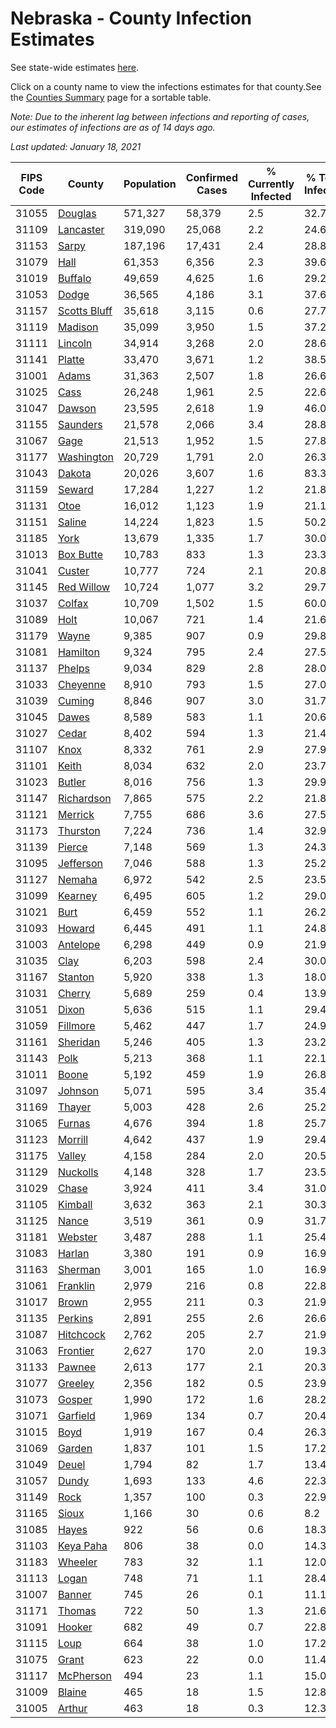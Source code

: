# Nebraska - County Infection Estimates

See state-wide estimates [here](/infections/us-ne).

Click on a county name to view the infections estimates for that county.See the [Counties Summary](/infections/summary-counties) page for a sortable table.

*Note: Due to the inherent lag between infections and reporting of cases, our estimates of infections are as of 14 days ago.*

*Last updated: January 18, 2021*

|   FIPS Code |                       County |   Population |   Confirmed Cases |   % Currently Infected |   % Total Infected |
|-------------|------------------------------|--------------|-------------------|------------------------|--------------------|
|       31055 |           [Douglas](douglas) |      571,327 |            58,379 |                    2.5 |               32.7 |
|       31109 |       [Lancaster](lancaster) |      319,090 |            25,068 |                    2.2 |               24.6 |
|       31153 |               [Sarpy](sarpy) |      187,196 |            17,431 |                    2.4 |               28.8 |
|       31079 |                 [Hall](hall) |       61,353 |             6,356 |                    2.3 |               39.6 |
|       31019 |           [Buffalo](buffalo) |       49,659 |             4,625 |                    1.6 |               29.2 |
|       31053 |               [Dodge](dodge) |       36,565 |             4,186 |                    3.1 |               37.6 |
|       31157 | [Scotts Bluff](scotts-bluff) |       35,618 |             3,115 |                    0.6 |               27.7 |
|       31119 |           [Madison](madison) |       35,099 |             3,950 |                    1.5 |               37.2 |
|       31111 |           [Lincoln](lincoln) |       34,914 |             3,268 |                    2.0 |               28.6 |
|       31141 |             [Platte](platte) |       33,470 |             3,671 |                    1.2 |               38.5 |
|       31001 |               [Adams](adams) |       31,363 |             2,507 |                    1.8 |               26.6 |
|       31025 |                 [Cass](cass) |       26,248 |             1,961 |                    2.5 |               22.6 |
|       31047 |             [Dawson](dawson) |       23,595 |             2,618 |                    1.9 |               46.0 |
|       31155 |         [Saunders](saunders) |       21,578 |             2,066 |                    3.4 |               28.8 |
|       31067 |                 [Gage](gage) |       21,513 |             1,952 |                    1.5 |               27.8 |
|       31177 |     [Washington](washington) |       20,729 |             1,791 |                    2.0 |               26.3 |
|       31043 |             [Dakota](dakota) |       20,026 |             3,607 |                    1.6 |               83.3 |
|       31159 |             [Seward](seward) |       17,284 |             1,227 |                    1.2 |               21.8 |
|       31131 |                 [Otoe](otoe) |       16,012 |             1,123 |                    1.9 |               21.1 |
|       31151 |             [Saline](saline) |       14,224 |             1,823 |                    1.5 |               50.2 |
|       31185 |                 [York](york) |       13,679 |             1,335 |                    1.7 |               30.0 |
|       31013 |       [Box Butte](box-butte) |       10,783 |               833 |                    1.3 |               23.3 |
|       31041 |             [Custer](custer) |       10,777 |               724 |                    2.1 |               20.8 |
|       31145 |     [Red Willow](red-willow) |       10,724 |             1,077 |                    3.2 |               29.7 |
|       31037 |             [Colfax](colfax) |       10,709 |             1,502 |                    1.5 |               60.0 |
|       31089 |                 [Holt](holt) |       10,067 |               721 |                    1.4 |               21.6 |
|       31179 |               [Wayne](wayne) |        9,385 |               907 |                    0.9 |               29.8 |
|       31081 |         [Hamilton](hamilton) |        9,324 |               795 |                    2.4 |               27.5 |
|       31137 |             [Phelps](phelps) |        9,034 |               829 |                    2.8 |               28.0 |
|       31033 |         [Cheyenne](cheyenne) |        8,910 |               793 |                    1.5 |               27.0 |
|       31039 |             [Cuming](cuming) |        8,846 |               907 |                    3.0 |               31.7 |
|       31045 |               [Dawes](dawes) |        8,589 |               583 |                    1.1 |               20.6 |
|       31027 |               [Cedar](cedar) |        8,402 |               594 |                    1.3 |               21.4 |
|       31107 |                 [Knox](knox) |        8,332 |               761 |                    2.9 |               27.9 |
|       31101 |               [Keith](keith) |        8,034 |               632 |                    2.0 |               23.7 |
|       31023 |             [Butler](butler) |        8,016 |               756 |                    1.3 |               29.9 |
|       31147 |     [Richardson](richardson) |        7,865 |               575 |                    2.2 |               21.8 |
|       31121 |           [Merrick](merrick) |        7,755 |               686 |                    3.6 |               27.5 |
|       31173 |         [Thurston](thurston) |        7,224 |               736 |                    1.4 |               32.9 |
|       31139 |             [Pierce](pierce) |        7,148 |               569 |                    1.3 |               24.3 |
|       31095 |       [Jefferson](jefferson) |        7,046 |               588 |                    1.3 |               25.2 |
|       31127 |             [Nemaha](nemaha) |        6,972 |               542 |                    2.5 |               23.5 |
|       31099 |           [Kearney](kearney) |        6,495 |               605 |                    1.2 |               29.0 |
|       31021 |                 [Burt](burt) |        6,459 |               552 |                    1.1 |               26.2 |
|       31093 |             [Howard](howard) |        6,445 |               491 |                    1.1 |               24.8 |
|       31003 |         [Antelope](antelope) |        6,298 |               449 |                    0.9 |               21.9 |
|       31035 |                 [Clay](clay) |        6,203 |               598 |                    2.4 |               30.0 |
|       31167 |           [Stanton](stanton) |        5,920 |               338 |                    1.3 |               18.0 |
|       31031 |             [Cherry](cherry) |        5,689 |               259 |                    0.4 |               13.9 |
|       31051 |               [Dixon](dixon) |        5,636 |               515 |                    1.1 |               29.4 |
|       31059 |         [Fillmore](fillmore) |        5,462 |               447 |                    1.7 |               24.9 |
|       31161 |         [Sheridan](sheridan) |        5,246 |               405 |                    1.3 |               23.2 |
|       31143 |                 [Polk](polk) |        5,213 |               368 |                    1.1 |               22.1 |
|       31011 |               [Boone](boone) |        5,192 |               459 |                    1.9 |               26.8 |
|       31097 |           [Johnson](johnson) |        5,071 |               595 |                    3.4 |               35.4 |
|       31169 |             [Thayer](thayer) |        5,003 |               428 |                    2.6 |               25.2 |
|       31065 |             [Furnas](furnas) |        4,676 |               394 |                    1.8 |               25.7 |
|       31123 |           [Morrill](morrill) |        4,642 |               437 |                    1.9 |               29.4 |
|       31175 |             [Valley](valley) |        4,158 |               284 |                    2.0 |               20.5 |
|       31129 |         [Nuckolls](nuckolls) |        4,148 |               328 |                    1.7 |               23.5 |
|       31029 |               [Chase](chase) |        3,924 |               411 |                    3.4 |               31.0 |
|       31105 |           [Kimball](kimball) |        3,632 |               363 |                    2.1 |               30.3 |
|       31125 |               [Nance](nance) |        3,519 |               361 |                    0.9 |               31.7 |
|       31181 |           [Webster](webster) |        3,487 |               288 |                    1.1 |               25.4 |
|       31083 |             [Harlan](harlan) |        3,380 |               191 |                    0.9 |               16.9 |
|       31163 |           [Sherman](sherman) |        3,001 |               165 |                    1.0 |               16.9 |
|       31061 |         [Franklin](franklin) |        2,979 |               216 |                    0.8 |               22.8 |
|       31017 |               [Brown](brown) |        2,955 |               211 |                    0.3 |               21.9 |
|       31135 |           [Perkins](perkins) |        2,891 |               255 |                    2.6 |               26.6 |
|       31087 |       [Hitchcock](hitchcock) |        2,762 |               205 |                    2.7 |               21.9 |
|       31063 |         [Frontier](frontier) |        2,627 |               170 |                    2.0 |               19.3 |
|       31133 |             [Pawnee](pawnee) |        2,613 |               177 |                    2.1 |               20.3 |
|       31077 |           [Greeley](greeley) |        2,356 |               182 |                    0.5 |               23.9 |
|       31073 |             [Gosper](gosper) |        1,990 |               172 |                    1.6 |               28.2 |
|       31071 |         [Garfield](garfield) |        1,969 |               134 |                    0.7 |               20.4 |
|       31015 |                 [Boyd](boyd) |        1,919 |               167 |                    0.4 |               26.3 |
|       31069 |             [Garden](garden) |        1,837 |               101 |                    1.5 |               17.2 |
|       31049 |               [Deuel](deuel) |        1,794 |                82 |                    1.7 |               13.4 |
|       31057 |               [Dundy](dundy) |        1,693 |               133 |                    4.6 |               22.3 |
|       31149 |                 [Rock](rock) |        1,357 |               100 |                    0.3 |               22.9 |
|       31165 |               [Sioux](sioux) |        1,166 |                30 |                    0.6 |                8.2 |
|       31085 |               [Hayes](hayes) |          922 |                56 |                    0.6 |               18.3 |
|       31103 |       [Keya Paha](keya-paha) |          806 |                38 |                    0.0 |               14.3 |
|       31183 |           [Wheeler](wheeler) |          783 |                32 |                    1.1 |               12.0 |
|       31113 |               [Logan](logan) |          748 |                71 |                    1.1 |               28.4 |
|       31007 |             [Banner](banner) |          745 |                26 |                    0.1 |               11.1 |
|       31171 |             [Thomas](thomas) |          722 |                50 |                    1.3 |               21.6 |
|       31091 |             [Hooker](hooker) |          682 |                49 |                    0.7 |               22.8 |
|       31115 |                 [Loup](loup) |          664 |                38 |                    1.0 |               17.2 |
|       31075 |               [Grant](grant) |          623 |                22 |                    0.0 |               11.4 |
|       31117 |       [McPherson](mcpherson) |          494 |                23 |                    1.1 |               15.0 |
|       31009 |             [Blaine](blaine) |          465 |                18 |                    1.5 |               12.8 |
|       31005 |             [Arthur](arthur) |          463 |                18 |                    0.3 |               12.3 |